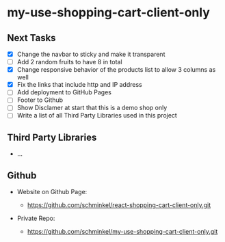 # my-use-shopping-cart-client-only

## Next Tasks

- [X] Change the navbar to sticky and make it transparent
- [ ] Add 2 random fruits to have 8 in total
- [X] Change responsive behavior of the products list to allow 3 columns as well
- [X] Fix the links that include http and IP address
- [ ] Add deployment to GitHub Pages
- [ ] Footer to Github
- [ ] Show Disclamer at start that this is a demo shop only
- [ ] Write a list of all Third Party Libraries used in this project

## Third Party Libraries

- ...

## Github

- Website on Github Page:
  - https://github.com/schminkel/react-shopping-cart-client-only.git

- Private Repo:
  - https://github.com/schminkel/my-use-shopping-cart-client-only.git
